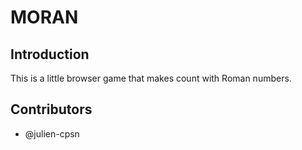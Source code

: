 MORAN
===

## Introduction

This is a little browser game that makes count with Roman numbers.

## Contributors

 - @julien-cpsn
